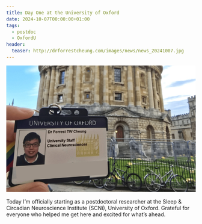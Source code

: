 ```yaml
---
title: Day One at the University of Oxford
date: 2024-10-07T00:00:00+01:00
tags:
  - postdoc
  - OxfordU
header:
  teaser: http://drforrestcheung.com/images/news/news_20241007.jpg
---
```

![](/images/news/news_20241007.jpg)

Today I’m officially starting as a postdoctoral researcher at the Sleep & Circadian Neuroscience Institute (SCNi), University of Oxford. Grateful for everyone who helped me get here and excited for what’s ahead.
